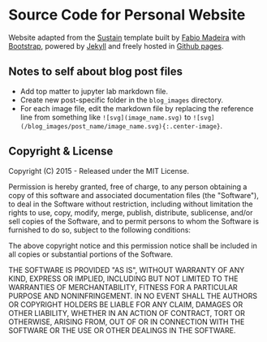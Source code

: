 
# Source Code for Personal Website


Website adapted from the [Sustain](https://github.com/biomadeira/sustain) template built by [Fabio Madeira](https://biomadeira.github.io/) with [Bootstrap](http://getbootstrap.com/), powered by [Jekyll](http://jekyllrb.com/) and freely
hosted in [Github pages](https://pages.github.com/).

## Notes to self about blog post files

- Add top matter to jupyter lab markdown file.
- Create new post-specific folder in the `blog_images` directory.
- For each image file, edit the markdown file by replacing the reference line from something like `![svg](image_name.svg)` to `![svg](/blog_images/post_name/image_name.svg){:.center-image}`.

## Copyright & License

Copyright (C) 2015 - Released under the MIT License.

Permission is hereby granted, free of charge, to any person obtaining a copy of this software and associated documentation files (the "Software"), to deal in the Software without restriction, including without limitation the rights to use, copy, modify, merge, publish, distribute, sublicense, and/or sell copies of the Software, and to permit persons to whom the Software is furnished to do so, subject to the following conditions:

The above copyright notice and this permission notice shall be included in all copies or substantial portions of the Software.

THE SOFTWARE IS PROVIDED "AS IS", WITHOUT WARRANTY OF ANY KIND, EXPRESS OR IMPLIED, INCLUDING BUT NOT LIMITED TO THE WARRANTIES OF MERCHANTABILITY, FITNESS FOR A PARTICULAR PURPOSE AND
NONINFRINGEMENT. IN NO EVENT SHALL THE AUTHORS OR COPYRIGHT HOLDERS BE LIABLE FOR ANY CLAIM, DAMAGES OR OTHER LIABILITY, WHETHER IN AN ACTION OF CONTRACT, TORT OR OTHERWISE, ARISING FROM, OUT OF OR IN CONNECTION WITH THE SOFTWARE OR THE USE OR OTHER DEALINGS IN THE SOFTWARE.
